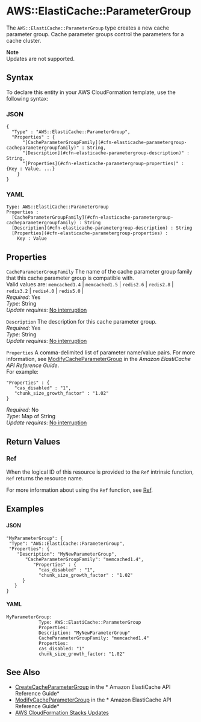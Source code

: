 # AWS::ElastiCache::ParameterGroup<a name="aws-properties-elasticache-parameter-group"></a>

The `AWS::ElastiCache::ParameterGroup` type creates a new cache parameter group\. Cache parameter groups control the parameters for a cache cluster\. 

**Note**  
Updates are not supported\.

## Syntax<a name="aws-properties-elasticache-parameter-group-syntax"></a>

To declare this entity in your AWS CloudFormation template, use the following syntax:

### JSON<a name="aws-properties-elasticache-parameter-group-syntax.json"></a>

```
{
  "Type" : "AWS::ElastiCache::ParameterGroup",
  "Properties" : {
      "[CacheParameterGroupFamily](#cfn-elasticache-parametergroup-cacheparametergroupfamily)" : String,
      "[Description](#cfn-elasticache-parametergroup-description)" : String,
      "[Properties](#cfn-elasticache-parametergroup-properties)" : {Key : Value, ...}
    }
}
```

### YAML<a name="aws-properties-elasticache-parameter-group-syntax.yaml"></a>

```
Type: AWS::ElastiCache::ParameterGroup
Properties : 
﻿  [CacheParameterGroupFamily](#cfn-elasticache-parametergroup-cacheparametergroupfamily) : String
﻿  [Description](#cfn-elasticache-parametergroup-description) : String
﻿  [Properties](#cfn-elasticache-parametergroup-properties) : 
    Key : Value
```

## Properties<a name="aws-properties-elasticache-parameter-group-properties"></a>

`CacheParameterGroupFamily`  <a name="cfn-elasticache-parametergroup-cacheparametergroupfamily"></a>
The name of the cache parameter group family that this cache parameter group is compatible with\.  
Valid values are: `memcached1.4` \| `memcached1.5` \| `redis2.6` \| `redis2.8` \| `redis3.2` \| `redis4.0` \| `redis5.0` \|   
*Required*: Yes  
*Type*: String  
*Update requires*: [No interruption](https://docs.aws.amazon.com/AWSCloudFormation/latest/UserGuide/using-cfn-updating-stacks-update-behaviors.html#update-no-interrupt)

`Description`  <a name="cfn-elasticache-parametergroup-description"></a>
The description for this cache parameter group\.  
*Required*: Yes  
*Type*: String  
*Update requires*: [No interruption](https://docs.aws.amazon.com/AWSCloudFormation/latest/UserGuide/using-cfn-updating-stacks-update-behaviors.html#update-no-interrupt)

`Properties`  <a name="cfn-elasticache-parametergroup-properties"></a>
A comma\-delimited list of parameter name/value pairs\. For more information, see [ModifyCacheParameterGroup](https://docs.aws.amazon.com/AmazonElastiCache/latest/APIReference/API_ModifyCacheParameterGroup.html) in the *Amazon ElastiCache API Reference Guide*\.   
For example:   

```
"Properties" : {
   "cas_disabled" : "1",
   "chunk_size_growth_factor" : "1.02"
}
```
*Required*: No  
*Type*: Map of String  
*Update requires*: [No interruption](https://docs.aws.amazon.com/AWSCloudFormation/latest/UserGuide/using-cfn-updating-stacks-update-behaviors.html#update-no-interrupt)

## Return Values<a name="aws-properties-elasticache-parameter-group-return-values"></a>

### Ref<a name="aws-properties-elasticache-parameter-group-return-values-ref"></a>

When the logical ID of this resource is provided to the `Ref` intrinsic function, `Ref` returns the resource name\. 

For more information about using the `Ref` function, see [Ref](https://docs.aws.amazon.com/AWSCloudFormation/latest/UserGuide/intrinsic-function-reference-ref.html)\.

## Examples<a name="aws-properties-elasticache-parameter-group--examples"></a>

### <a name="aws-properties-elasticache-parameter-group--examples--"></a>

#### JSON<a name="aws-properties-elasticache-parameter-group--examples----json"></a>

```
"MyParameterGroup": {
 "Type": "AWS::ElastiCache::ParameterGroup",
 "Properties": {
    "Description": "MyNewParameterGroup",
       "CacheParameterGroupFamily": "memcached1.4",
          "Properties" : {
            "cas_disabled" : "1",
            "chunk_size_growth_factor" : "1.02"
      }
   }
}
```

#### YAML<a name="aws-properties-elasticache-parameter-group--examples----yaml"></a>

```
MyParameterGroup: 
            Type: AWS::ElastiCache::ParameterGroup
            Properties: 
            Description: "MyNewParameterGroup"
            CacheParameterGroupFamily: "memcached1.4"
            Properties: 
            cas_disabled: "1"
            chunk_size_growth_factor: "1.02"
```

## See Also<a name="aws-properties-elasticache-parameter-group--seealso"></a>
+ [CreateCacheParameterGroup](https://docs.aws.amazon.com/AmazonElastiCache/latest/APIReference/API_CreateCacheParameterGroup.html) in the * Amazon ElastiCache API Reference Guide* 
+ [ModifyCacheParameterGroup](https://docs.aws.amazon.com/AmazonElastiCache/latest/APIReference/API_ModifyCacheParameterGroup.html) in the * Amazon ElastiCache API Reference Guide* 
+ [AWS CloudFormation Stacks Updates](https://docs.aws.amazon.com/AWSCloudFormation/latest/UserGuide/using-cfn-updating-stacks.html) 